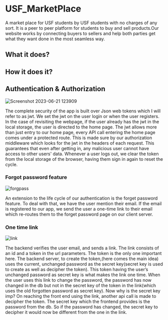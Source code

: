 # USF_MarketPlace
A market place for USF students by USF students with no charges of any sort. It is a peer to peer platform for students to buy and sell products.Our website 
works by connecting buyers to sellers and help both parties get what they want done in the most seamless way.

## What it does?

## How it does it?


## Authentication & Authorization

![Screenshot 2023-06-21 123909](https://github.com/khan168/USF_MarketPlace/assets/87687164/93201c9b-9795-4ff9-94a0-20e9a8b3696a)

The complete security of the app is built over Json web tokens which I will refer to as jwt. We set the jwt on the user login or when the user registers. In the case of revisiting the webpage, if the user already has the jwt in the local storage, the user is directed to the home page. The jwt allows more than just entry to our home page, every API call entering the home page comes under a protected route. This is made sure by our authorization middleware which looks for the jwt in the headers of each request. This guarantees that even after getting in, any malicious user cannot have access to other users' data.
Whenever a user logs out, we clear the token from the local storage of the browser, having them sign in again to reset the cycle.

### Forgot password feature

![forgpass](https://github.com/khan168/USF_MarketPlace/assets/87687164/fe8879cb-6b80-4c65-a9b7-dd734a5001ca)


 An extension to the life cycle of our authentication is the forget password feature. To deal with that, we have the user mention their email. If the email is registered to our app, we send the user a one-time link to their email which re-routes them to the forget password page on our client server.



### One time link

![link](https://github.com/khan168/USF_MarketPlace/assets/87687164/1e74aae6-6638-4691-aafc-f294b13831ed)

The backend verifies the user email, and sends a link. The link consists of an id and a token in the url parameters. The token is the only one important here. The backend server, to create the  token,(here comes the main idea) uses the current, unchanged password as the secret key(secret key is used to create as well as decipher  the token). This token having the user’s unchanged password as secret key is what makes the link one time. When the user uses this link to change the password, the password has now changed in the db but not in the secret key of the token in the link(which uses the old forgotten password as secret key). Now why is the secret key imp? On reaching the front end using the link, another api call is made to decipher the token. The secret key which the frontend provides is the password from the db. So if the password has changed, the secret key to decipher it would now be different from the one in the link.

